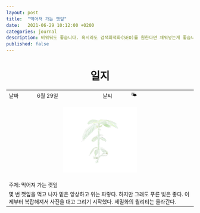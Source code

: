 ```yaml
---
layout: post
title:  "먹어져 가는 깻잎"
date:   2021-06-29 10:12:00 +0200
categories: journal
description: 비워둬도 좋습니다. 혹시라도 검색최적화(SEO)를 원한다면 채워넣는게 좋습니다.
published: false
---
```

 
<h1 style='text-align:center;font-weight:bold;'>일지</h1>

<table>

  <tr>
    <td style="width: 15%;" >날짜</td>
    <td style="width: 35%;" >6월 29일</td>
    <td style="width: 15%;" >날씨</td>
    <td style="width: 35%;" >&#127780; </td>
  </tr>
  <tr><td colspan=4> <p align="center">
     <img src="/asset/images/perilla-sketch-07.jpg" width="200px" />
     </p> </td></tr>
  <tr><td colspan=4> 주제: 먹어져 가는 깻잎 </td></tr>
  <tr><td colspan=4 class="notes">몇 번 깻잎을 먹고 나자 밑은 앙상하고 위는 파랗다. 하지만 그래도 푸른 빛은 좋다. 이제부터 복잡해져서 사진을 대고 그리기 시작했다. 세밀화의 퀄리티는 올라간다.</td></tr>
</table>




